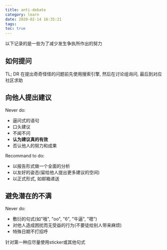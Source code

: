 ```yaml
---
title: anti-debate
category: learn
date: 2020-02-14 16:35:21
tags:
toc: true
---
```


以下记录的是一些为了减少发生争执所作出的努力

<!-- more -->

## 如何提问

TL; DR 在提出奇奇怪怪的问题前先使用搜索引擎, 然后在讨论组询问, 最后到对应社区求助

## 向他人提出建议

Never do:

* 逼问式的语句
* 口头建议
* 不闻不问
* **认为建议真的有效**
* 否认他人的努力和成果

Recommand to do:

* 以报告形式做一个全面的分析
* 以友好的姿态(留给他人提出更多建议的空间)
* 以正式形式, 如邮箱递送

## 避免潜在的不满

Never do:

* 敷衍的句式(如"哦", "oo", "6", "牛逼", "嗯")
* 对他人造成困扰而无受益的行为(不要徒给别人带来麻烦)
* 特殊日期不打招呼

针对第一种应尽量使用sticker或其他句式
